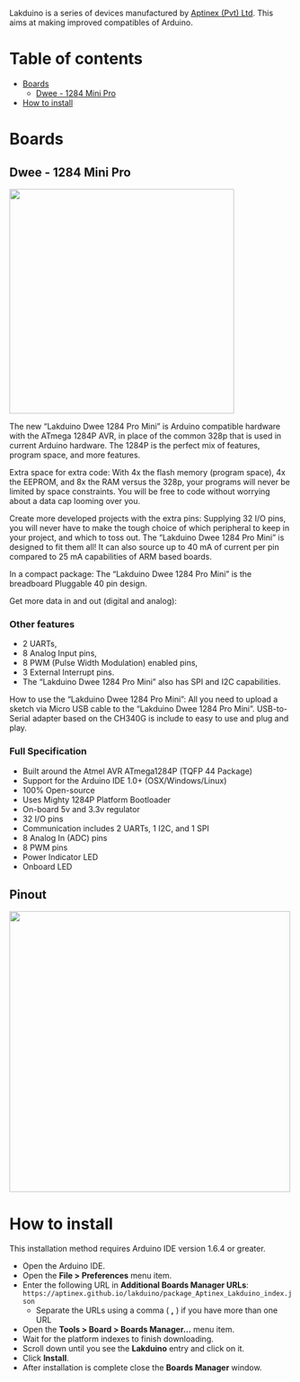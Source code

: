 Lakduino is a series of devices manufactured by [Aptinex (Pvt) Ltd](https://aptinex.com). This aims at making improved compatibles of Arduino.

# Table of contents
* [Boards](#boards)
  - [Dwee - 1284 Mini Pro](#dwee---1284-mini-pro)
* [How to install](#how-to-install)

# Boards
## Dwee - 1284 Mini Pro 

<img src="https://user-images.githubusercontent.com/6365607/45154613-c2e9b480-b1f5-11e8-872f-5280fbeb1542.jpg" width="400"/>

The new “Lakduino Dwee 1284 Pro Mini” is Arduino compatible hardware with the ATmega 1284P AVR, in place of the common 328p that is used in current Arduino hardware. The 1284P is the perfect mix of features, program space, and more features.

Extra space for extra code: With 4x the flash memory (program space), 4x the EEPROM, and 8x the RAM versus the 328p, your programs will never be limited by space constraints. You will be free to code without worrying about a data cap looming over you.

Create more developed projects with the extra pins: Supplying 32 I/O pins, you will never have to make the tough choice of which peripheral to keep in your project, and which to toss out. The “Lakduino Dwee 1284 Pro Mini” is designed to fit them all! It can also source up to 40 mA of current per pin compared to 25 mA capabilities of ARM based boards.

In a compact package:
The “Lakduino Dwee 1284 Pro Mini” is the breadboard Pluggable 40 pin design.

Get more data in and out (digital and analog):

### Other features

- 2 UARTs,
- 8 Analog Input pins,
- 8 PWM (Pulse Width Modulation) enabled pins,
- 3 External Interrupt pins.
- The “Lakduino Dwee 1284 Pro Mini” also has SPI and I2C capabilities.

How to use the “Lakduino Dwee 1284 Pro Mini”:
All you need to upload a sketch via Micro USB cable to the “Lakduino Dwee 1284 Pro Mini”. USB-to-Serial adapter based on the CH340G is include to easy to use and plug and play.

### Full Specification

- Built around the Atmel AVR ATmega1284P (TQFP 44 Package)
- Support for the Arduino IDE 1.0+ (OSX/Windows/Linux)
- 100% Open-source
- Uses Mighty 1284P Platform Bootloader
- On-board 5v and 3.3v regulator
- 32 I/O pins
- Communication includes 2 UARTs, 1 I2C, and 1 SPI
- 8 Analog In (ADC) pins
- 8 PWM pins
- Power Indicator LED
- Onboard LED

## Pinout
<img src="https://user-images.githubusercontent.com/6365607/45154427-350dc980-b1f5-11e8-8921-11acd38bdc23.jpg" width="500"/>



# How to install
This installation method requires Arduino IDE version 1.6.4 or greater.
* Open the Arduino IDE.
* Open the **File > Preferences** menu item.
* Enter the following URL in **Additional Boards Manager URLs**: `https://aptinex.github.io/lakduino/package_Aptinex_Lakduino_index.json`
  * Separate the URLs using a comma ( **,** ) if you have more than one URL
* Open the **Tools > Board > Boards Manager...** menu item.
* Wait for the platform indexes to finish downloading.
* Scroll down until you see the **Lakduino** entry and click on it.
* Click **Install**.
* After installation is complete close the **Boards Manager** window.


